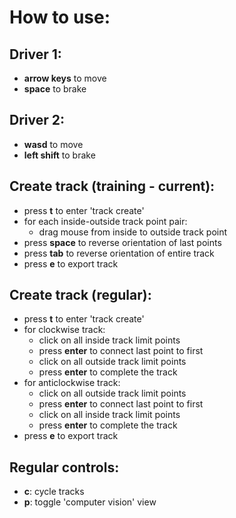 # How to use:

## Driver 1:
- **arrow keys** to move
- **space** to brake

## Driver 2:
- **wasd** to move
- **left shift** to brake

## Create track (training - current):
- press **t** to enter 'track create'
- for each inside-outside track point pair:
    - drag mouse from inside to outside track point
- press **space** to reverse orientation of last points
- press **tab** to reverse orientation of entire track 
- press **e** to export track 

## Create track (regular):
- press **t** to enter 'track create'
- for clockwise track:
    - click on all inside track limit points
    - press **enter** to connect last point to first
    - click on all outside track limit points
    - press **enter** to complete the track 
- for anticlockwise track:
    - click on all outside track limit points
    - press **enter** to connect last point to first
    - click on all inside track limit points
    - press **enter** to complete the track 
- press **e** to export track

## Regular controls:
- **c**: cycle tracks
- **p**: toggle 'computer vision' view